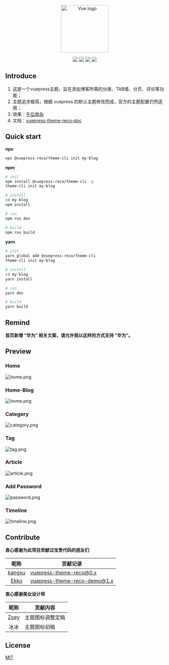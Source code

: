 <p align="center"><a href="https://vuejs.org" target="_blank" rel="noopener noreferrer"><img width="150" src="./images/icon_vuepress_reco.png" alt="Vue logo"></a></p>

<p align="center">
<img src="https://img.shields.io/badge/vuepress-1.0.3-brightgreen.svg">
<img src="https://img.shields.io/badge/leancloud--storage-3.13.0-orange.svg">
<img src="https://img.shields.io/badge/valine-1.3.6-blue.svg">
<img src="https://img.shields.io/badge/vue--click--outside-1.0.7-blue.svg">

</p>

## Introduce

1. 这是一个vuepress主题，旨在添加博客所需的分类、TAB墙、分页、评论等功能；
2. 主题追求极简，根据 vuepress 的默认主题修改而成，官方的主题配置仍然适用；
3. 效果：[午后南杂](https://www.recoluan.com) 
4. 文档：[vuepress-theme-reco-doc](https://vuepress-theme-reco.recoluan.com)

## Quick start

**npx**

```
npx @vuepress-reco/theme-cli init my-blog
```

**npm**

```bash
# init
npm install @vuepress-reco/theme-cli -g
theme-cli init my-blog

# install
cd my-blog
npm install

# run
npm run dev

# build
npm run build
```
   
**yarn**

```bash
# init
yarn global add @vuepress-reco/theme-cli
theme-cli init my-blog

# install
cd my-blog
yarn install

# run
yarn dev

# build
yarn build
```

## Remind

**首页新增 “华为” 相关文案，请允许我以这样的方式支持 “华为”。**

## Preview

### Home
![home.png](./images/1.png)

### Home-Blog
![home.png](./images/home-blog.png)


### Category
![category.png](./images/2.png)


### Tag
![tag.png](./images/3.png)


### Article
![article.png](./images/4.png)

### Add Password

![password.png](./images/5.png)

### Timeline

![timeline.png](./images/6.png)

## Contribute

**衷心感谢为此项目贡献过宝贵代码的朋友们**

|昵称|贡献记录|
|:-:|-|
|[kangxu](https://github.com/kangxukangxu)|[vuepress-theme-reco@0.x](https://github.com/recoluan/vuepress-theme-reco/commit/ec7426a88d50cf8d9f90a7ad9b731a10da7f438b)|
|[Ekko](https://github.com/danranVm)|[vuepress-theme-reco-demo@1.x](https://github.com/recoluan/vuepress-theme-reco-demo/commit/6d2bbe919e7f6564b8c8173558d197e38e024dc5)|

**衷心感谢美女设计师**

|昵称|贡献内容|
|:-:|-|
|[Zoey]()|主题图标调整定稿|
|冰冰|主题图标初稿|

## License
[MIT](https://github.com/recoluan/vuepress-theme-reco/blob/master/LICENSE)
